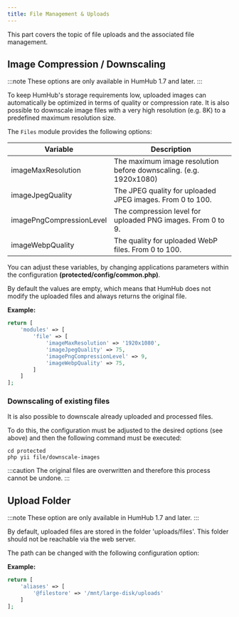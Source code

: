 ```yaml
---
title: File Management & Uploads
---
```


This part covers the topic of file uploads and the associated file management.


Image Compression / Downscaling
-------------------------------

:::note These options are only available in HumHub 1.7 and later. :::

To keep HumHub's storage requirements low, uploaded images can automatically be optimized in terms of quality or compression rate.
It is also possible to downscale image files with a very high resolution (e.g. 8K) to a predefined maximum resolution size.

The `Files` module provides the following options:

| Variable                             | Description                                                        |
| ------------------------------------ | -------------------------------------------------------------------| 
| imageMaxResolution                   | The maximum image resolution before downscaling. (e.g. 1920x1080)  |
| imageJpegQuality                     | The JPEG quality for uploaded JPEG images. From 0 to 100.          |
| imagePngCompressionLevel             | The compression level for uploaded PNG images. From 0 to 9.        |
| imageWebpQuality                     | The quality for uploaded WebP files. From 0 to 100.                |

You can adjust these variables, by changing applications parameters within the configuration **(protected/config/common.php)**.

By default the values are empty, which means that HumHub does not modify the uploaded files and always returns the original file. 

**Example:**

```php
return [
    'modules' => [
        'file' => [
            'imageMaxResolution' => '1920x1080',
            'imageJpegQuality' => 75,
            'imagePngCompressionLevel' => 9,
            'imageWebpQuality' => 75,
        ]
    ]
];
```

### Downscaling of existing files

It is also possible to downscale already uploaded and processed files. 

To do this, the configuration must be adjusted to the desired options (see above) and then the following command must be executed:

```
cd protected
php yii file/downscale-images
```

:::caution
The original files are overwritten and therefore this process cannot be undone.
:::


Upload Folder
--------------

:::note These option are only available in HumHub 1.7 and later. :::

By default, uploaded files are stored in the folder 'uploads/files'. This folder should not be reachable via the web server.

The path can be changed with the following configuration option:


**Example:**

```php
return [
    'aliases' => [
        '@filestore' => '/mnt/large-disk/uploads'
    ]
];
```
